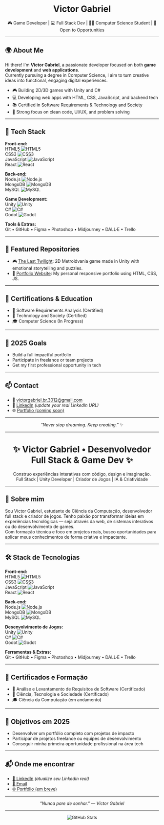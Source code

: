 <h1 align="center">Victor Gabriel</h1>

<p align="center">
  🎮 Game Developer | 💻 Full Stack Dev | 👨‍🎓 Computer Science Student | 🚀 Open to Opportunities
</p>

---

## 🌍 About Me

Hi there! I'm **Victor Gabriel**, a passionate developer focused on both **game development** and **web applications**.  
Currently pursuing a degree in Computer Science, I aim to turn creative ideas into functional, engaging digital experiences.

- 🎮 Building 2D/3D games with Unity and C#
- 💻 Developing web apps with HTML, CSS, JavaScript, and backend tech
- 📚 Certified in Software Requirements & Technology and Society
- 🧠 Strong focus on clean code, UI/UX, and problem solving

---

## 🔧 Tech Stack

**Front-end:**  
HTML5 ![HTML5](https://img.shields.io/badge/-HTML5-E34F26?style=flat&logo=html5&logoColor=white)  
CSS3 ![CSS3](https://img.shields.io/badge/-CSS3-1572B6?style=flat&logo=css3)  
JavaScript ![JavaScript](https://img.shields.io/badge/-JavaScript-F7DF1E?style=flat&logo=javascript&logoColor=black)  
React ![React](https://img.shields.io/badge/-React-20232A?style=flat&logo=react)

**Back-end:**  
Node.js ![Node.js](https://img.shields.io/badge/-Node.js-339933?style=flat&logo=node.js&logoColor=white)  
MongoDB ![MongoDB](https://img.shields.io/badge/-MongoDB-47A248?style=flat&logo=mongodb)  
MySQL ![MySQL](https://img.shields.io/badge/-MySQL-4479A1?style=flat&logo=mysql)

**Game Development:**  
Unity ![Unity](https://img.shields.io/badge/-Unity-000000?style=flat&logo=unity&logoColor=white)  
C# ![C#](https://img.shields.io/badge/-C%23-239120?style=flat&logo=c-sharp&logoColor=white)  
Godot ![Godot](https://img.shields.io/badge/-Godot-478CBF?style=flat&logo=godot-engine)

**Tools & Extras:**  
Git • GitHub • Figma • Photoshop • Midjourney • DALL·E • Trello

---

## 📂 Featured Repositories

- 🎮 [The Last Twilight](https://github.com/victorcreates/the-last-twilight): 2D Metroidvania game made in Unity with emotional storytelling and puzzles.  
- 💼 [Portfolio Website](https://github.com/victorcreates/portfolio): My personal responsive portfolio using HTML, CSS, JS.

---

## 💼 Certifications & Education

- 📄 Software Requirements Analysis (Certified)  
- 📄 Technology and Society (Certified)  
- 🎓 Computer Science (In Progress)

---

## 🌟 2025 Goals

- Build a full impactful portfolio  
- Participate in freelance or team projects  
- Get my first professional opportunity in tech

---

## 📫 Contact

- 📧 victorgabriel.br.3012@gmail.com  
- 🔗 [LinkedIn](https://www.linkedin.com/in/seu-username) *(update your real LinkedIn URL)*  
- 🌐 [Portfolio (coming soon)](https://github.com/victorcreates)

---

<p align="center">
  <i>“Never stop dreaming. Keep creating.”</i> ✨
</p>

---

<h1 align="center">✨ Victor Gabriel • Desenvolvedor Full Stack & Game Dev ✨</h1>

<p align="center">
  Construo experiências interativas com código, design e imaginação.<br>
  Full Stack | Unity Developer | Criador de Jogos | IA & Criatividade
</p>

---

## 🧠 Sobre mim

Sou Victor Gabriel, estudante de Ciência da Computação, desenvolvedor full stack e criador de jogos. Tenho paixão por transformar ideias em experiências tecnológicas — seja através da web, de sistemas interativos ou do desenvolvimento de games.  
Com formação técnica e foco em projetos reais, busco oportunidades para aplicar meus conhecimentos de forma criativa e impactante.

---

## 🛠️ Stack de Tecnologias

**Front-end:**  
HTML5 ![HTML5](https://img.shields.io/badge/-HTML5-E34F26?style=flat&logo=html5&logoColor=white)  
CSS3 ![CSS3](https://img.shields.io/badge/-CSS3-1572B6?style=flat&logo=css3)  
JavaScript ![JavaScript](https://img.shields.io/badge/-JavaScript-F7DF1E?style=flat&logo=javascript&logoColor=black)  
React ![React](https://img.shields.io/badge/-React-20232A?style=flat&logo=react)

**Back-end:**  
Node.js ![Node.js](https://img.shields.io/badge/-Node.js-339933?style=flat&logo=node.js&logoColor=white)  
MongoDB ![MongoDB](https://img.shields.io/badge/-MongoDB-47A248?style=flat&logo=mongodb)  
MySQL ![MySQL](https://img.shields.io/badge/-MySQL-4479A1?style=flat&logo=mysql)

**Desenvolvimento de Jogos:**  
Unity ![Unity](https://img.shields.io/badge/-Unity-000000?style=flat&logo=unity&logoColor=white)  
C# ![C#](https://img.shields.io/badge/-C%23-239120?style=flat&logo=c-sharp&logoColor=white)  
Godot ![Godot](https://img.shields.io/badge/-Godot-478CBF?style=flat&logo=godot-engine)

**Ferramentas & Extras:**  
Git • GitHub • Figma • Photoshop • Midjourney • DALL·E • Trello

---

## 💼 Certificados e Formação

- 📄 Análise e Levantamento de Requisitos de Software (Certificado)  
- 📄 Ciência, Tecnologia e Sociedade (Certificado)  
- 🎓 Ciência da Computação (em andamento)

---

## 🌟 Objetivos em 2025

- Desenvolver um portfólio completo com projetos de impacto  
- Participar de projetos freelance ou equipes de desenvolvimento  
- Conseguir minha primeira oportunidade profissional na área tech

---

## 📬 Onde me encontrar

- [📎 LinkedIn](https://www.linkedin.com/in/seu-username) *(atualize seu LinkedIn real)*  
- [📧 Email](mailto:victorgabriel.br.3012@gmail.com)  
- [🌐 Portfólio (em breve)](https://github.com/victorcreates)

---

<p align="center">
  <em>"Nunca pare de sonhar." — Victor Gabriel</em>
</p>

---

<p align="center">
  <img src="https://github-readme-stats.vercel.app/api?username=victorcreates&show_icons=true&theme=radical" alt="GitHub Stats" />
</p>
